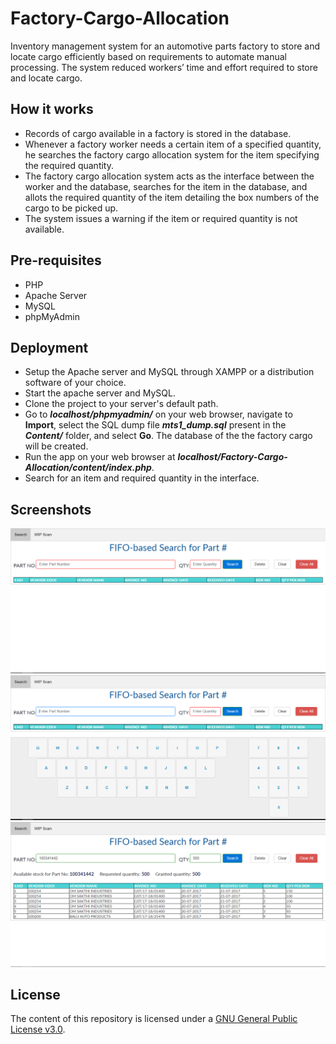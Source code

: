 # Factory-Cargo-Allocation
Inventory management system for an automotive parts factory to store and locate cargo efficiently based on requirements to automate manual processing. The system reduced workers’ time and effort required to store and locate cargo.
 
 How it works
 ------------
 <ul>
 <li>Records of cargo available in a factory is stored in the database.</li>
 <li>Whenever a factory worker needs a certain item of a specified quantity, he searches the factory cargo allocation system for the item specifying the required quantity.</li>
 <li>The factory cargo allocation system acts as the interface between the worker and the database, searches for the item in the database, and allots the required quantity of the item detailing the box numbers of the cargo to be picked up.
 <li>The system issues a warning if the item or required quantity is not available.</li>
 </ul>
 
 Pre-requisites
--------------
<ul>
 <li>PHP</li>
 <li>Apache Server</li>
 <li>MySQL</li>
 <li>phpMyAdmin</li>
</ul>

Deployment
----------
<ul>
 <li>Setup the Apache server and MySQL through XAMPP or a distribution software of your choice.</li>
 <li>Start the apache server and MySQL.</li>
 <li>Clone the project to your server's default path.</li>
 <li>Go to <b><i>localhost/phpmyadmin/</i></b> on your web browser, navigate to <b>Import</b>, select the SQL dump file <b><i>mts1_dump.sql</i></b> present in the <b><i>Content/</i></b> folder, and select <b>Go</b>. The database of the the factory cargo will be created.
 <li>Run the app on your web browser at <b><i>localhost/Factory-Cargo-Allocation/content/index.php</i></b>.</li>
 <li>Search for an item and required quantity in the interface.</li>
</ul>

Screenshots
-----------
<img src="content/screenshots/UI.PNG" alt="Cargo Allocation System UI" title="Cargo Allocation System UI">
<img src="content/screenshots/input.PNG" alt="Entering input" title="Entering input">
<img src="content/screenshots/search.PNG" alt="Search results" title="Search results">

## License

The content of this repository is licensed under a
[GNU General Public License v3.0](LICENSE).
